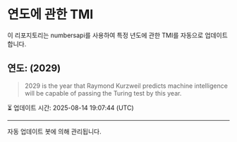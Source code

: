 
# 연도에 관한 TMI

이 리포지토리는 numbersapi를 사용하여 특정 년도에 관한 TMI를 자동으로 업데이트합니다.

## 연도: (2029)
> 2029 is the year that Raymond Kurzweil predicts machine intelligence will be capable of passing the Turing test by this year.

⏳ 업데이트 시간: 2025-08-14 19:07:44 (UTC)

---
자동 업데이트 봇에 의해 관리됩니다.
